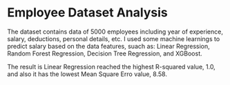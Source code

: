 # Employee Dataset Analysis

The dataset contains data of 5000 employees including year of experience, salary, deductions, personal details, etc. I used some machine learnings to predict salary based on the data features, suach as: Linear Regression, Random Forest Regression, Decision Tree Regression, and XGBoost.

The result is Linear Regression reached the highest R-squared value, 1.0, and also it has the lowest Mean Square Erro value, 8.58. 
